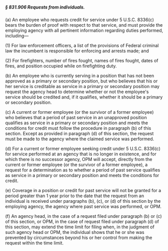##### § 831.906 Requests from individuals. #####

(a) An employee who requests credit for service under 5 U.S.C. 8336(c) bears the burden of proof with respect to that service, and must provide the employing agency with all pertinent information regarding duties performed, including—

(1) For law enforcement officers, a list of the provisions of Federal criminal law the incumbent is responsible for enforcing and arrests made; and

(2) For firefighters, number of fires fought, names of fires fought, dates of fires, and position occupied while on firefighting duty.

(b) An employee who is currently serving in a position that has not been approved as a primary or secondary position, but who believes that his or her service is creditable as service in a primary or secondary position may request the agency head to determine whether or not the employee's service should be credited and, if it qualifies, whether it should be a primary or secondary position.

(c) A current or former employee (or the survivor of a former employee) who believes that a period of past service in an unapproved position qualifies as service in a primary or secondary position and meets the conditions for credit must follow the procedure in paragraph (b) of this section. Except as provided in paragraph (d) of this section, the request must be made to the agency where the claimed service was performed.

(d) For a current or former employee seeking credit under 5 U.S.C. 8336(c) for service performed at an agency that is no longer in existence, and for which there is no successor agency, OPM will accept, directly from the current or former employee (or the survivor of a former employee), a request for a determination as to whether a period of past service qualifies as service in a primary or secondary position and meets the conditions for credit.

(e) Coverage in a position or credit for past service will not be granted for a period greater than 1 year prior to the date that the request from an individual is received under paragraphs (b), (c), or (d) of this section by the employing agency, the agency where past service was performed, or OPM.

(f) An agency head, in the case of a request filed under paragraph (b) or (c) of this section, or OPM, in the case of request filed under paragraph (d) of this section, may extend the time limit for filing when, in the judgment of such agency head or OPM, the individual shows that he or she was prevented by circumstances beyond his or her control from making the request within the time limit.